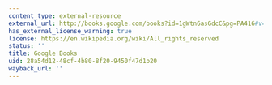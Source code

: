 ```yaml
---
content_type: external-resource
external_url: http://books.google.com/books?id=1gWtn6asGdcC&pg=PA416#v=onepage
has_external_license_warning: true
license: https://en.wikipedia.org/wiki/All_rights_reserved
status: ''
title: Google Books
uid: 28a54d12-48cf-4b80-8f20-9450f47d1b20
wayback_url: ''
---
```

